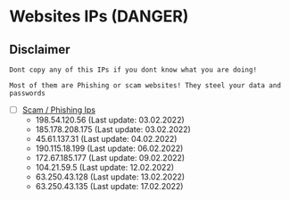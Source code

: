 # Websites IPs (DANGER)

## Disclaimer
```
Dont copy any of this IPs if you dont know what you are doing!

Most of them are Phishing or scam websites! They steel your data and passwords
```

- [ ] [Scam / Phishing Ips](https://github.com/NeikiDev/NeikiAnalytics/tree/main/results)
    - 198.54.120.56     (Last update: 03.02.2022)
    - 185.178.208.175   (Last update: 03.02.2022)
    - 45.61.137.31      (Last update: 04.02.2022)
    - 190.115.18.199    (Last update: 06.02.2022)
    - 172.67.185.177    (Last update: 09.02.2022)
    - 104.21.59.5       (Last update: 12.02.2022)
    - 63.250.43.128     (Last update: 13.02.2022)
    - 63.250.43.135     (Last update: 17.02.2022)